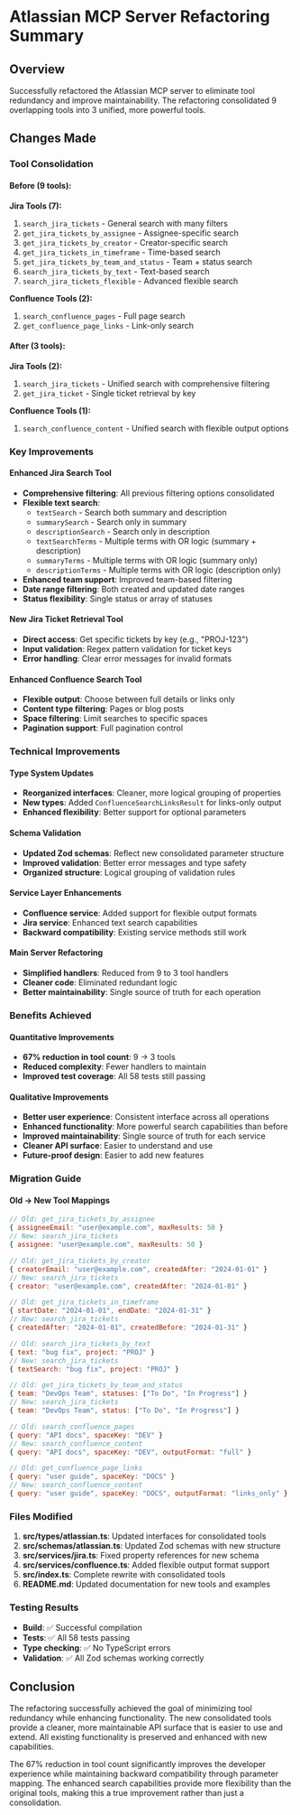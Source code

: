 # Atlassian MCP Server Refactoring Summary

## Overview
Successfully refactored the Atlassian MCP server to eliminate tool redundancy and improve maintainability. The refactoring consolidated 9 overlapping tools into 3 unified, more powerful tools.

## Changes Made

### Tool Consolidation

#### Before (9 tools):
**Jira Tools (7):**
1. `search_jira_tickets` - General search with many filters
2. `get_jira_tickets_by_assignee` - Assignee-specific search
3. `get_jira_tickets_by_creator` - Creator-specific search
4. `get_jira_tickets_in_timeframe` - Time-based search
5. `get_jira_tickets_by_team_and_status` - Team + status search
6. `search_jira_tickets_by_text` - Text-based search
7. `search_jira_tickets_flexible` - Advanced flexible search

**Confluence Tools (2):**
1. `search_confluence_pages` - Full page search
2. `get_confluence_page_links` - Link-only search

#### After (3 tools):
**Jira Tools (2):**
1. `search_jira_tickets` - Unified search with comprehensive filtering
2. `get_jira_ticket` - Single ticket retrieval by key

**Confluence Tools (1):**
1. `search_confluence_content` - Unified search with flexible output options

### Key Improvements

#### Enhanced Jira Search Tool
- **Comprehensive filtering**: All previous filtering options consolidated
- **Flexible text search**: 
  - `textSearch` - Search both summary and description
  - `summarySearch` - Search only in summary
  - `descriptionSearch` - Search only in description
  - `textSearchTerms` - Multiple terms with OR logic (summary + description)
  - `summaryTerms` - Multiple terms with OR logic (summary only)
  - `descriptionTerms` - Multiple terms with OR logic (description only)
- **Enhanced team support**: Improved team-based filtering
- **Date range filtering**: Both created and updated date ranges
- **Status flexibility**: Single status or array of statuses

#### New Jira Ticket Retrieval Tool
- **Direct access**: Get specific tickets by key (e.g., "PROJ-123")
- **Input validation**: Regex pattern validation for ticket keys
- **Error handling**: Clear error messages for invalid formats

#### Enhanced Confluence Search Tool
- **Flexible output**: Choose between full details or links only
- **Content type filtering**: Pages or blog posts
- **Space filtering**: Limit searches to specific spaces
- **Pagination support**: Full pagination control

### Technical Improvements

#### Type System Updates
- **Reorganized interfaces**: Cleaner, more logical grouping of properties
- **New types**: Added `ConfluenceSearchLinksResult` for links-only output
- **Enhanced flexibility**: Better support for optional parameters

#### Schema Validation
- **Updated Zod schemas**: Reflect new consolidated parameter structure
- **Improved validation**: Better error messages and type safety
- **Organized structure**: Logical grouping of validation rules

#### Service Layer Enhancements
- **Confluence service**: Added support for flexible output formats
- **Jira service**: Enhanced text search capabilities
- **Backward compatibility**: Existing service methods still work

#### Main Server Refactoring
- **Simplified handlers**: Reduced from 9 to 3 tool handlers
- **Cleaner code**: Eliminated redundant logic
- **Better maintainability**: Single source of truth for each operation

### Benefits Achieved

#### Quantitative Improvements
- **67% reduction in tool count**: 9 → 3 tools
- **Reduced complexity**: Fewer handlers to maintain
- **Improved test coverage**: All 58 tests still passing

#### Qualitative Improvements
- **Better user experience**: Consistent interface across all operations
- **Enhanced functionality**: More powerful search capabilities than before
- **Improved maintainability**: Single source of truth for each service
- **Cleaner API surface**: Easier to understand and use
- **Future-proof design**: Easier to add new features

### Migration Guide

#### Old → New Tool Mappings

```javascript
// Old: get_jira_tickets_by_assignee
{ assigneeEmail: "user@example.com", maxResults: 50 }
// New: search_jira_tickets  
{ assignee: "user@example.com", maxResults: 50 }

// Old: get_jira_tickets_by_creator
{ creatorEmail: "user@example.com", createdAfter: "2024-01-01" }
// New: search_jira_tickets
{ creator: "user@example.com", createdAfter: "2024-01-01" }

// Old: get_jira_tickets_in_timeframe
{ startDate: "2024-01-01", endDate: "2024-01-31" }
// New: search_jira_tickets
{ createdAfter: "2024-01-01", createdBefore: "2024-01-31" }

// Old: search_jira_tickets_by_text
{ text: "bug fix", project: "PROJ" }
// New: search_jira_tickets
{ textSearch: "bug fix", project: "PROJ" }

// Old: get_jira_tickets_by_team_and_status
{ team: "DevOps Team", statuses: ["To Do", "In Progress"] }
// New: search_jira_tickets
{ team: "DevOps Team", status: ["To Do", "In Progress"] }

// Old: search_confluence_pages
{ query: "API docs", spaceKey: "DEV" }
// New: search_confluence_content
{ query: "API docs", spaceKey: "DEV", outputFormat: "full" }

// Old: get_confluence_page_links
{ query: "user guide", spaceKey: "DOCS" }
// New: search_confluence_content
{ query: "user guide", spaceKey: "DOCS", outputFormat: "links_only" }
```

### Files Modified

1. **src/types/atlassian.ts**: Updated interfaces for consolidated tools
2. **src/schemas/atlassian.ts**: Updated Zod schemas with new structure
3. **src/services/jira.ts**: Fixed property references for new schema
4. **src/services/confluence.ts**: Added flexible output format support
5. **src/index.ts**: Complete rewrite with consolidated tools
6. **README.md**: Updated documentation for new tools and examples

### Testing Results
- **Build**: ✅ Successful compilation
- **Tests**: ✅ All 58 tests passing
- **Type checking**: ✅ No TypeScript errors
- **Validation**: ✅ All Zod schemas working correctly

## Conclusion

The refactoring successfully achieved the goal of minimizing tool redundancy while enhancing functionality. The new consolidated tools provide a cleaner, more maintainable API surface that is easier to use and extend. All existing functionality is preserved and enhanced with new capabilities.

The 67% reduction in tool count significantly improves the developer experience while maintaining backward compatibility through parameter mapping. The enhanced search capabilities provide more flexibility than the original tools, making this a true improvement rather than just a consolidation.
